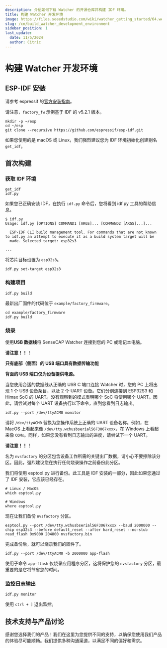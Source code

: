 ```yaml
---
description: 介绍如何下载 Watcher 的开源仓库并构建 IDF 环境。
title: 构建 Watcher 开发环境
image: https://files.seeedstudio.com/wiki/watcher_getting_started/64.webp
slug: /cn/build_watcher_development_environment
sidebar_position: 1
last_update:
  date: 11/5/2024
  author: Citric
---
```


# 构建 Watcher 开发环境

## ESP-IDF 安装

请参考 espressif 的[官方安装指南](https://docs.espressif.com/projects/esp-idf/en/v5.2.1/esp32s3/get-started/index.html)。

请注意，`factory_fw` 示例基于 IDF 的 v5.2.1 版本。

```
mkdir -p ~/esp
cd ~/esp
git clone --recursive https://github.com/espressif/esp-idf.git
```

如果您使用的是 macOS 或 Linux，我们强烈建议您为 IDF 环境初始化创建别名 `get_idf`。

## 首次构建

### 获取 IDF 环境

```
get_idf
idf.py
```

如果您已正确安装 IDF，在执行 `idf.py` 命令后，您将看到 idf.py 工具的帮助信息。

```
$ idf.py
Usage: idf.py [OPTIONS] COMMAND1 [ARGS]... [COMMAND2 [ARGS]...]...

  ESP-IDF CLI build management tool. For commands that are not known to idf.py an attempt to execute it as a build system target will be
  made. Selected target: esp32s3

...

```

将芯片目标设置为 `esp32s3`。

```
idf.py set-target esp32s3
```

### 构建项目

```
idf.py build
```

最新出厂固件的代码位于 `example/factory_firmware`。

```
cd example/factory_firmware
idf.py build
```

### 烧录

使用**USB 数据线**将 SenseCAP Watcher 连接到您的 PC 或笔记本电脑。

**请注意！！！**

**只有底部（侧面）的 USB 端口具有数据传输功能**

**背面的 USB 端口仅为设备提供电源。**

当您使用合适的数据线从正确的 USB C 端口连接 Watcher 时，您的 PC 上将出现 1 个 USB 设备条目，以及 2 个 UART 设备。它们分别连接到 ESP32S3 和 Himax SoC 的 UART。没有观察到的模式表明哪个 SoC 将使用哪个 UART。因此，请尝试对每个 UART 设备执行以下命令，直到您看到日志输出。

```
idf.py --port /dev/ttyACM0 monitor
```

请将 `/dev/ttyACM0` 替换为您操作系统上正确的 UART 设备名称。例如，在 MacOS 上看起来像 `/dev/tty.wchusbserial56F3067xxxx`，在 Windows 上看起来像 `COMx`。同样，如果您没有看到日志输出的进度，请尝试下一个 UART。

**请注意！！！**

名为 `nvsfactory` 的分区包含设备工作所需的关键出厂数据，请小心不要擦除该分区。因此，强烈建议您在执行任何烧录操作之前备份此分区。

我们将使用 esptool.py 进行备份。此工具是 IDF 安装的一部分，因此如果您通过了 IDF 安装，它应该已经存在。

```
# Linux / MacOS
which esptool.py

# Windows
where esptool.py
```

现在让我们备份 `nvsfactory` 分区。

```
esptool.py --port /dev/tty.wchusbserial56F3067xxxx --baud 2000000 --chip esp32s3 --before default_reset --after hard_reset --no-stub read_flash 0x9000 204800 nvsfactory.bin
```

完成备份后，就可以烧录我们的固件了。

```
idf.py --port /dev/ttyACM0 -b 2000000 app-flash
```

使用子命令 `app-flash` 仅烧录应用程序分区，这将保护您的 `nvsfactory` 分区，最重要的是它将节省您的时间。

### 监控日志输出

```
idf.py monitor
```

使用 `ctrl + ]` 退出监控。

## 技术支持与产品讨论

感谢您选择我们的产品！我们在这里为您提供不同的支持，以确保您使用我们产品的体验尽可能顺畅。我们提供多种沟通渠道，以满足不同的偏好和需求。

<div class="button_tech_support_container">
<a href="https://forum.seeedstudio.com/" class="button_forum"></a> 
<a href="https://www.seeedstudio.com/contacts" class="button_email"></a>
</div>

<div class="button_tech_support_container">
<a href="https://discord.gg/eWkprNDMU7" class="button_discord"></a> 
<a href="https://github.com/Seeed-Studio/wiki-documents/discussions/69" class="button_discussion"></a>
</div>